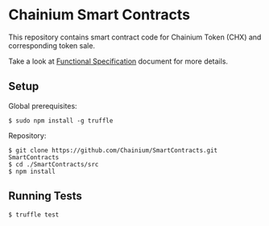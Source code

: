 # Chainium Smart Contracts

This repository contains smart contract code for Chainium Token (CHX) and corresponding token sale.

Take a look at [Functional Specification](docs/CHXFunctionalSpecification.md) document for more details.


## Setup

Global prerequisites:

```
$ sudo npm install -g truffle
```

Repository:

```
$ git clone https://github.com/Chainium/SmartContracts.git SmartContracts
$ cd ./SmartContracts/src
$ npm install
```

## Running Tests

```
$ truffle test
```
